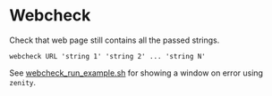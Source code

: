 Webcheck
========

Check that web page still contains all the passed strings.

    webcheck URL 'string 1' 'string 2' ... 'string N'

See [webcheck_run_example.sh](webcheck_run_example.sh) for showing a window on error using `zenity`.
